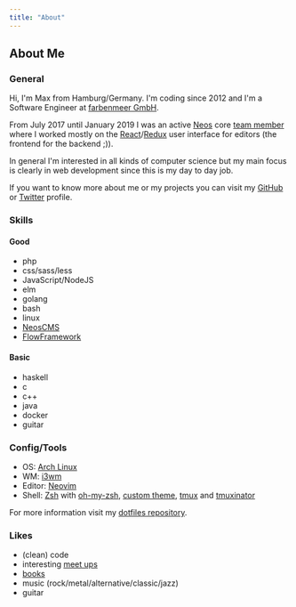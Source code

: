 ```yaml
---
title: "About"
---
```


## About Me

### General

Hi, I'm Max from Hamburg/Germany. I'm coding since 2012 and I'm a Software Engineer at [farbenmeer GmbH](https://farbenmeer.de).  

From July 2017 until January 2019 I was an active [Neos](https://www.neos.io) core [team member](https://www.neos.io/community/teams.html) where I worked mostly on the [React](https://reactjs.org/)/[Redux](https://redux.js.org/) user interface for editors (the frontend for the backend ;)).  

In general I'm interested in all kinds of computer science but my main focus is clearly in web development since this is my day to day job.


If you want to know more about me or my projects you can visit my [GitHub](https://github.com/mstruebing) or [Twitter](https://twitter.com/mxstrbng) profile.

### Skills

#### Good
* php
* css/sass/less
* JavaScript/NodeJS
* elm
* golang
* bash
* linux
* [NeosCMS](https://www.neos.io)
* [FlowFramework](https://flow.neos.io)

#### Basic
* haskell
* c
* c++
* java
* docker
* guitar

### Config/Tools
* OS: [Arch Linux](https://www.archlinux.org/)
* WM: [i3wm](https://i3wm.org/)
* Editor: [Neovim](https://neovim.io/)
* Shell: [Zsh](http://www.zsh.org/) with [oh-my-zsh](https://github.com/robbyrussell/oh-my-zsh), [custom theme](https://github.com/mstruebing/dotfiles/blob/master/.mstruebing.zsh-theme), [tmux](https://tmux.github.io/) and [tmuxinator](https://github.com/tmuxinator/tmuxinator)

For more information visit my [dotfiles repository](https://github.com/mstruebing/dotfiles).

### Likes
* (clean) code 
* interesting [meet ups](https://www.meetup.com/de-DE/members/185647988/?op=&memberId=185647988)
* [books](https://www.goodreads.com/user/show/54062005-max)
* music (rock/metal/alternative/classic/jazz)
* guitar
